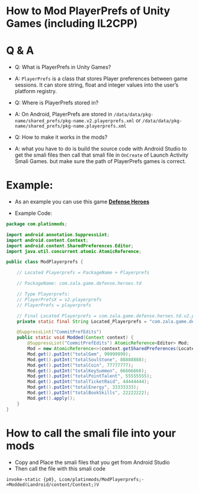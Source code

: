 # How to Mod PlayerPrefs of Unity Games (including IL2CPP)

# Q & A
- Q: What is PlayerPrefs in Unity Games?
- A: `PlayerPrefs` is a class that stores Player preferences between game sessions. It can store string, float and integer values into the user’s platform registry.

- Q: Where is PlayerPrefs stored in?
- A: On Android, PlayerPrefs are stored in `/data/data/pkg-name/shared_prefs/pkg-name.v2.playerprefs.xml` or `/data/data/pkg-name/shared_prefs/pkg-name.playerprefs.xml`

- Q: How to make it works in the mods?
- A: what you have to do is build the source code with Android Studio to get the smali files then call that smali file in `OnCreate` of Launch Activity Smali Games. but make sure the path of PlayerPrefs games is correct.


# Example:
- As an example you can use this game **[Defense Heroes](https://play.google.com/store/apps/details?id=com.zala.game.defense.heroes.td)**

- Example Code:
```java
package com.platinmods;

import android.annotation.SuppressLint;
import android.content.Context;
import android.content.SharedPreferences.Editor;
import java.util.concurrent.atomic.AtomicReference;

public class ModPlayerprefs {

    // Located Playerprefs = PackageName + Playerprefs

    // PackageName: com.zala.game.defense.heroes.td

    // Type Playerprefs:
    // PlayerPrefsX = v2.playerprefs
    // PlayerPrefs = playerprefs

    // Final Located Playerprefs = com.zala.game.defense.heroes.td.v2.playerprefs
    private static final String Located_Playerprefs = "com.zala.game.defense.heroes.td.v2.playerprefs";

    @SuppressLint("CommitPrefEdits")
    public static void Modded(Context context) {
        @SuppressLint("CommitPrefEdits") AtomicReference<Editor> Mod;
        Mod = new AtomicReference<>(context.getSharedPreferences(Located_Playerprefs, 0).edit());
        Mod.get().putInt("totalGem", 99999999);
        Mod.get().putInt("totalSoulStone", 88888888);
        Mod.get().putInt("totalCoin", 77777777);
        Mod.get().putInt("totalKeySummon", 66666666);
        Mod.get().putInt("totalPointTalent", 55555555);
        Mod.get().putInt("totalTicketRaid", 44444444);
        Mod.get().putInt("totalEnergy", 33333333);
        Mod.get().putInt("totalBookSkills", 22222222);
        Mod.get().apply();
    }
}
```

# How to call the smali file into your mods
- Copy and Place the smali files that you get from Android Studio
- Then call the file with this smali code
```smali
invoke-static {p0}, Lcom/platinmods/ModPlayerprefs;->Modded(Landroid/content/Context;)V
```
